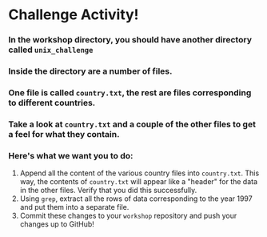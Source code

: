 # Challenge Activity!

### In the workshop directory, you should have another directory called `unix_challenge`

### Inside the directory are a number of files.

### One file is called `country.txt`, the rest are files corresponding to different countries.

### Take a look at `country.txt` and a couple of the other files to get a feel for what they contain.

### Here's what we want you to do:

1. Append all the content of the various country files into `country.txt`. This way, the contents of `country.txt` will appear like a "header" for the data in the other files. Verify that you did this successfully.
2. Using `grep`, extract all the rows of data corresponding to the year 1997 and put them into a separate file.
3. Commit these changes to your `workshop` repository and push your changes up to GitHub!
